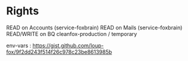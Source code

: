 # Rights

READ on Accounts (service-foxbrain)
READ on Mails (service-foxbrain)
READ/WRITE on BQ cleanfox-production / temporary

env-vars : https://gist.github.com/loup-fox/9f2dd243f514f26c978c23be8613985b
